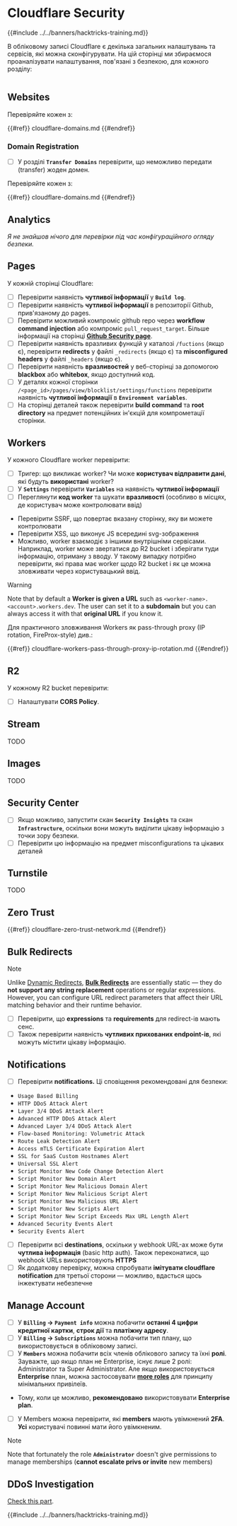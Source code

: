 # Cloudflare Security

{{#include ../../banners/hacktricks-training.md}}

В обліковому записі Cloudflare є декілька загальних налаштувань та сервісів, які можна сконфігурувати. На цій сторінці ми збираємося проаналізувати налаштування, пов'язані з безпекою, для кожного розділу:

<figure><img src="../../images/image (117).png" alt=""><figcaption></figcaption></figure>

## Websites

Перевіряйте кожен з:

{{#ref}}
cloudflare-domains.md
{{#endref}}

### Domain Registration

- [ ] У розділі **`Transfer Domains`** перевірити, що неможливо передати (transfer) жоден домен.

Перевіряйте кожен з:

{{#ref}}
cloudflare-domains.md
{{#endref}}

## Analytics

_Я не знайшов нічого для перевірки під час конфігураційного огляду безпеки._

## Pages

У кожній сторінці Cloudflare:

- [ ] Перевірити наявність **чутливої інформації** у **`Build log`**.
- [ ] Перевірити наявність **чутливої інформації** в репозиторії Github, прив'язаному до pages.
- [ ] Перевірити можливий компроміс github repo через **workflow command injection** або компроміс `pull_request_target`. Більше інформації на сторінці [**Github Security page**](../github-security/index.html).
- [ ] Перевірити наявність вразливих функцій у каталозі `/fuctions` (якщо є), перевірити **redirects** у файлі `_redirects` (якщо є) та **misconfigured headers** у файлі `_headers` (якщо є).
- [ ] Перевірити наявність **вразливостей** у веб-сторінці за допомогою **blackbox** або **whitebox**, якщо доступний код.
- [ ] У деталях кожної сторінки `/<page_id>/pages/view/blocklist/settings/functions` перевірити наявність **чутливої інформації** в **`Environment variables`**.
- [ ] На сторінці деталей також перевірити **build command** та **root directory** на предмет потенційних ін'єкцій для компрометації сторінки.

## **Workers**

У кожного Cloudflare worker перевірити:

- [ ] Тригер: що викликає worker? Чи може **користувач відправити дані**, які будуть **використані** worker?
- [ ] У **`Settings`** перевірити **`Variables`** на наявність **чутливої інформації**
- [ ] Переглянути **код worker** та шукати **вразливості** (особливо в місцях, де користувач може контролювати ввід)
- Перевірити SSRF, що повертає вказану сторінку, яку ви можете контролювати
- Перевірити XSS, що виконує JS всередині svg-зображення
- Можливо, worker взаємодіє з іншими внутрішніми сервісами. Наприклад, worker може звертатися до R2 bucket і зберігати туди інформацію, отриману з вводу. У такому випадку потрібно перевірити, які права має worker щодо R2 bucket і як це можна зловживати через користувацький ввід.

> [!WARNING]
> Note that by default a **Worker is given a URL** such as `<worker-name>.<account>.workers.dev`. The user can set it to a **subdomain** but you can always access it with that **original URL** if you know it.

Для практичного зловживання Workers як pass-through proxy (IP rotation, FireProx-style) див.:

{{#ref}}
cloudflare-workers-pass-through-proxy-ip-rotation.md
{{#endref}}

## R2

У кожному R2 bucket перевірити:

- [ ] Налаштувати **CORS Policy**.

## Stream

TODO

## Images

TODO

## Security Center

- [ ] Якщо можливо, запустити скан **`Security Insights`** та скан **`Infrastructure`**, оскільки вони можуть виділити цікаву інформацію з точки зору безпеки.
- [ ] Перевірити цю інформацію на предмет misconfigurations та цікавих деталей

## Turnstile

TODO

## **Zero Trust**

{{#ref}}
cloudflare-zero-trust-network.md
{{#endref}}

## Bulk Redirects

> [!NOTE]
> Unlike [Dynamic Redirects](https://developers.cloudflare.com/rules/url-forwarding/dynamic-redirects/), [**Bulk Redirects**](https://developers.cloudflare.com/rules/url-forwarding/bulk-redirects/) are essentially static — they do **not support any string replacement** operations or regular expressions. However, you can configure URL redirect parameters that affect their URL matching behavior and their runtime behavior.

- [ ] Перевірити, що **expressions** та **requirements** для redirect-ів мають сенс.
- [ ] Також перевірити наявність **чутливих прихованих endpoint-ів**, які можуть містити цікаву інформацію.

## Notifications

- [ ] Перевірити **notifications.** Ці сповіщення рекомендовані для безпеки:
- `Usage Based Billing`
- `HTTP DDoS Attack Alert`
- `Layer 3/4 DDoS Attack Alert`
- `Advanced HTTP DDoS Attack Alert`
- `Advanced Layer 3/4 DDoS Attack Alert`
- `Flow-based Monitoring: Volumetric Attack`
- `Route Leak Detection Alert`
- `Access mTLS Certificate Expiration Alert`
- `SSL for SaaS Custom Hostnames Alert`
- `Universal SSL Alert`
- `Script Monitor New Code Change Detection Alert`
- `Script Monitor New Domain Alert`
- `Script Monitor New Malicious Domain Alert`
- `Script Monitor New Malicious Script Alert`
- `Script Monitor New Malicious URL Alert`
- `Script Monitor New Scripts Alert`
- `Script Monitor New Script Exceeds Max URL Length Alert`
- `Advanced Security Events Alert`
- `Security Events Alert`
- [ ] Перевірити всі **destinations**, оскільки у webhook URL-ах може бути **чутлива інформація** (basic http auth). Також переконатися, що webhook URLs використовують **HTTPS**
- [ ] Як додаткову перевірку, можна спробувати **імітувати cloudflare notification** для третьої сторони — можливо, вдасться щось інжектувати небезпечне

## Manage Account

- [ ] У **`Billing` -> `Payment info`** можна побачити **останні 4 цифри кредитної картки**, **строк дії** та **платіжну адресу**.
- [ ] У **`Billing` -> `Subscriptions`** можна побачити тип плану, що використовується в обліковому записі.
- [ ] У **`Members`** можна побачити всіх членів облікового запису та їхні **ролі**. Зауважте, що якщо план не Enterprise, існує лише 2 ролі: Administrator та Super Administrator. Але якщо використовується **Enterprise** план, можна застосовувати [**more roles**](https://developers.cloudflare.com/fundamentals/account-and-billing/account-setup/account-roles/) для принципу мінімальних привілеїв.
- Тому, коли це можливо, **рекомендовано** використовувати **Enterprise plan**.
- [ ] У Members можна перевірити, які **members** мають увімкнений **2FA**. **Усі** користувачі повинні мати його увімкненим.

> [!NOTE]
> Note that fortunately the role **`Administrator`** doesn't give permissions to manage memberships (**cannot escalate privs or invite** new members)

## DDoS Investigation

[Check this part](cloudflare-domains.md#cloudflare-ddos-protection).

{{#include ../../banners/hacktricks-training.md}}
